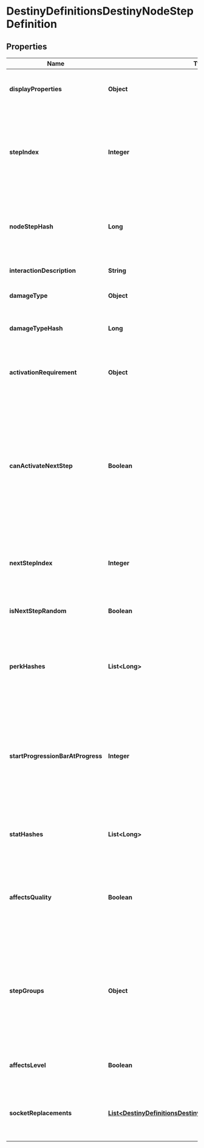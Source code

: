 
# DestinyDefinitionsDestinyNodeStepDefinition

## Properties
Name | Type | Description | Notes
------------ | ------------- | ------------- | -------------
**displayProperties** | **Object** | These are the display properties actually used to render the Talent Node. The currently active step&#39;s displayProperties are shown. |  [optional]
**stepIndex** | **Integer** | The index of this step in the list of Steps on the Talent Node.  Unfortunately, this is the closest thing we have to an identifier for the Step: steps are not provided a content version agnostic identifier. This means that, when you are dealing with talent nodes, you will need to first ensure that you have the latest version of content. |  [optional]
**nodeStepHash** | **Long** | The hash of this node step. Unfortunately, while it can be used to uniquely identify the step within a node, it is also content version dependent and should not be relied on without ensuring you have the latest vesion of content. |  [optional]
**interactionDescription** | **String** | If you can interact with this node in some way, this is the localized description of that interaction. |  [optional]
**damageType** | **Object** | An enum representing a damage type granted by activating this step, if any. |  [optional]
**damageTypeHash** | **Long** | If the step provides a damage type, this will be the hash identifier used to look up the damage type&#39;s DestinyDamageTypeDefinition. |  [optional]
**activationRequirement** | **Object** | If the step has requirements for activation (they almost always do, if nothing else than for the Talent Grid&#39;s Progression to have reached a certain level), they will be defined here. |  [optional]
**canActivateNextStep** | **Boolean** | There was a time when talent nodes could be activated multiple times, and the effects of subsequent Steps would be compounded on each other, essentially \&quot;upgrading\&quot; the node. We have moved away from this, but theoretically the capability still exists.  I continue to return this in case it is used in the future: if true and this step is the current step in the node, you are allowed to activate the node a second time to receive the benefits of the next step in the node, which will then become the active step. |  [optional]
**nextStepIndex** | **Integer** | The stepIndex of the next step in the talent node, or -1 if this is the last step or if the next step to be chosen is random.  This doesn&#39;t really matter anymore unless canActivateNextStep begins to be used again. |  [optional]
**isNextStepRandom** | **Boolean** | If true, the next step to be chosen is random, and if you&#39;re allowed to activate the next step. (if canActivateNextStep &#x3D; true) |  [optional]
**perkHashes** | **List&lt;Long&gt;** | The list of hash identifiers for Perks (DestinySandboxPerkDefinition) that are applied when this step is active. Perks provide a variety of benefits and modifications - examine DestinySandboxPerkDefinition to learn more. |  [optional]
**startProgressionBarAtProgress** | **Integer** | When the Talent Grid&#39;s progression reaches this value, the circular \&quot;progress bar\&quot; that surrounds the talent node should be shown.  This also indicates the lower bound of said progress bar, with the upper bound being the progress required to reach activationRequirement.gridLevel. (at some point I should precalculate the upper bound and put it in the definition to save people time) |  [optional]
**statHashes** | **List&lt;Long&gt;** | When the step provides stat benefits on the item or character, this is the list of hash identifiers for stats (DestinyStatDefinition) that are provided. |  [optional]
**affectsQuality** | **Boolean** | If this is true, the step affects the item&#39;s Quality in some way. See DestinyInventoryItemDefinition for more information about the meaning of Quality. I already made a joke about Zen and the Art of Motorcycle Maintenance elsewhere in the documentation, so I will avoid doing it again. Oops too late |  [optional]
**stepGroups** | **Object** | In Destiny 1, the Armory&#39;s Perk Filtering was driven by a concept of TalentNodeStepGroups: categorizations of talent nodes based on their functionality. While the Armory isn&#39;t a BNet-facing thing for now, and the new Armory will need to account for Sockets rather than Talent Nodes, this categorization capability feels useful enough to still keep around. |  [optional]
**affectsLevel** | **Boolean** | If true, this step can affect the level of the item. See DestinyInventoryItemDefintion for more information about item levels and their effect on stats. |  [optional]
**socketReplacements** | [**List&lt;DestinyDefinitionsDestinyNodeSocketReplaceResponse&gt;**](DestinyDefinitionsDestinyNodeSocketReplaceResponse.md) | If this step is activated, this will be a list of information used to replace socket items with new Plugs. See DestinyInventoryItemDefinition for more information about sockets and plugs. |  [optional]



